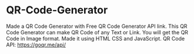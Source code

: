 # QR-Code-Generator
 Made a QR Code Generator with Free QR Code Generator API link. This QR Code Generator can make QR Code of any Text or Link. You will get the QR Code in Image format. Made it using HTML CSS and JavaScript.  QR Code API: https://goqr.me/api/
